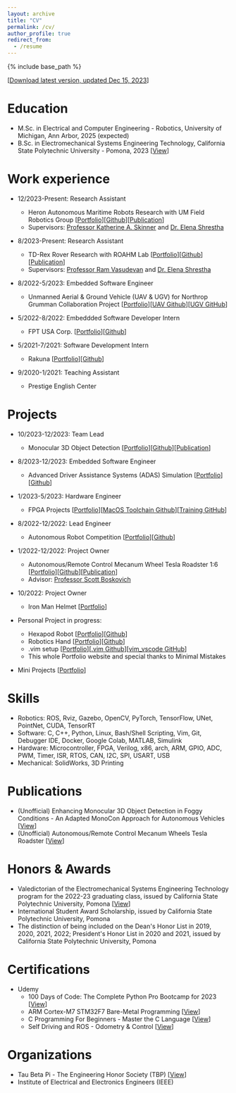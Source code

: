 ```yaml
---
layout: archive
title: "CV"
permalink: /cv/
author_profile: true
redirect_from:
  - /resume
---
```


{% include base_path %}

[[Download latest version, updated Dec 15, 2023](/files/TungDo_Resume.pdf)]

Education
======
* M.Sc. in Electrical and Computer Engineering - Robotics, University of Michigan, Ann Arbor, 2025 (expected)
* B.Sc. in Electromechanical Systems Engineering Technology, California State Polytechnic University - Pomona, 2023 [[View](/images/eDiploma_official_.pdf)]
<!-- * Ph.D in Version Control Theory, GitHub University, 2018 (expected) -->

Work experience
======
* 12/2023-Present: Research Assistant
  * Heron Autonomous Maritime Robots Research with UM Field Robotics Group [[Portfolio](https://sontung1010.github.io/portfolio/2023-12-04-portfolio/)][[Github]()][[Publication]()]
  * Supervisors: [Professor Katherine A. Skinner](https://fieldrobotics.engin.umich.edu/team) and [Dr. Elena Shrestha](https://www.linkedin.com/in/elena-shrestha/)

* 8/2023-Present: Research Assistant
  * TD-Rex Rover Research with ROAHM Lab [[Portfolio](https://sontung1010.github.io/portfolio/2023-08-29-portfolio/)][[Github](https://github.com/sontung1010/TD-Rex-Research)][[Publication]()]
  * Supervisors: [Professor Ram Vasudevan](https://www.roahmlab.com/ram-personal) and [Dr. Elena Shrestha](https://www.linkedin.com/in/elena-shrestha/)


* 8/2022-5/2023: Embedded Software Engineer
  * Unmanned Aerial & Ground Vehicle (UAV & UGV) for Northrop Grumman Collaboration Project [[Portfolio](https://sontung1010.github.io/portfolio/2022-08-23-portfolio/)][[UAV Github](https://github.com/sontung1010/Northrop_Grumman_UAV)][[UGV GitHub](https://github.com/sontung1010/Northrop_Grumman_UGV)]

* 5/2022-8/2022: Embeddded Software Developer Intern 
  * FPT USA Corp. [[Portfolio](https://sontung1010.github.io/portfolio/2022-05-09-portfolio/)][[Github](https://github.com/sontung1010/FPT_USA_Intern_Roku_Development)]

* 5/2021-7/2021: Software Development Intern
  * Rakuna [[Portfolio](https://sontung1010.github.io/portfolio/2021-05-10-portfolio/)][[Github](https://github.com/sontung1010/Rakuna_Intern_Web_Development)]

* 9/2020-1/2021: Teaching Assistant
  * Prestige English Center 

Projects
======
* 10/2023-12/2023: Team Lead
  * Monocular 3D Object Detection [[Portfolio](https://sontung1010.github.io/portfolio/2023-11-01-portfolio/)][[Github](https://github.com/sontung1010/MonoCon-Monocular_3D_Object_Detection)][[Publication](https://sontung1010.github.io/publication/2023-12-10-Enhancing-Monocular-3D-Object-Detection-in-Foggy-Conditions)]

* 8/2023-12/2023: Embedded Software Engineer
  * Advanced Driver Assistance Systems (ADAS) Simulation [[Portfolio](https://sontung1010.github.io/portfolio/2023-08-28-portfolio/)][[Github](https://github.com/sontung1010/Courses-Training/tree/UMich_Embedded_Control_Systems)]

* 1/2023-5/2023: Hardware Engineer
  * FPGA Projects [[Portfolio](https://sontung1010.github.io/portfolio/2023-01-15-portfolio/)][[MacOS Toolchain Github](https://github.com/sontung1010/MacOS-FPGA-Toolchain)][[Training GitHub](https://github.com/sontung1010/Courses-Training/tree/CPP_FPGA)]

* 8/2022-12/2022: Lead Engineer
  * Autonomous Robot Competition [[Portfolio](https://sontung1010.github.io/portfolio/2022-08-22-portfolio/)][[Github](https://github.com/sontung1010/Autonomous-Robot-Competition)]

* 1/2022-12/2022: Project Owner
  * Autonomous/Remote Control Mecanum Wheel Tesla Roadster 1:6 [[Portfolio](https://sontung1010.github.io/portfolio/2022-01-01-portfolio/)][[Github](https://github.com/sontung1010/Autonomous-Remote-Control-Mecanum-Wheel-Tesla-Roadster)][[Publication](https://sontung1010.github.io/publication/2023-12-14-Autonomous-RC_Mecanum_Wheels_Tesla_Roadster)]
  * Advisor: [Professor Scott Boskovich](https://www.linkedin.com/in/scott-boskovich-phd-aa55b91/)

* 10/2022: Project Owner
  * Iron Man Helmet [[Portfolio](https://sontung1010.github.io/portfolio/2022-10-10-portfolio/)]

* Personal Project in progress: 
  * Hexapod Robot [[Portfolio](https://sontung1010.github.io/portfolio/2023-07-01-portfolio/)][[Github]()]
  * Robotics Hand [[Portfolio](https://sontung1010.github.io/portfolio/2023-06-01-portfolio/)][[Github]()]
  * .vim setup [[Portfolio](https://sontung1010.github.io/portfolio/2021-06-01-portfolio/)][[.vim Github](https://github.com/sontung1010/.vim)][[vim_vscode GitHub](https://github.com/sontung1010/vim_vscode_setup)]
  * This whole Portfolio website and special thanks to Minimal Mistakes

* Mini Projects [[Portfolio](https://sontung1010.github.io/portfolio/2018-08-22-portfolio/)]

<!-- Work Experience
======
  <ul>{% for post in site.portfolio reversed %}
    {% include archive-single-cv.html %}
  {% endfor %}</ul> -->
 
Skills
======
* Robotics: ROS, Rviz, Gazebo, OpenCV, PyTorch, TensorFlow, UNet, PointNet, CUDA, TensorRT
* Software: C, C++, Python, Linux, Bash/Shell Scripting, Vim, Git, Debugger IDE, Docker, Google Colab, MATLAB, Simulink
* Hardware: Microcontroller, FPGA, Verilog, x86, arch, ARM, GPIO, ADC, PWM, Timer, ISR, RTOS, CAN, I2C, SPI, USART, USB
* Mechanical: SolidWorks, 3D Printing

Publications
======
* (Unofficial) Enhancing Monocular 3D Object Detection in Foggy Conditions - An Adapted MonoCon Approach for Autonomous Vehicles [[View](https://sontung1010.github.io/publication/2023-12-10-Enhancing-Monocular-3D-Object-Detection-in-Foggy-Conditions)]
* (Unofficial) Autonomous/Remote Control Mecanum Wheels Tesla Roadster [[View](https://sontung1010.github.io/publication/2023-12-14-Autonomous-RC_Mecanum_Wheels_Tesla_Roadster)]

  
<!-- Talks
======
  <ul>{% for post in site.talks %}
    {% include archive-single-talk-cv.html %}
  {% endfor %}</ul>
  
Teaching
======
  <ul>{% for post in site.teaching %}
    {% include archive-single-cv.html %}
  {% endfor %}</ul>
  
Service and leadership
======
* Currently signed in to 43 different slack teams -->

Honors & Awards
======

* Valedictorian of the Electromechanical Systems Engineering Technology program for the 2022-23 graduating class, issued by California State Polytechnic University, Pomona [[View](https://sontung1010.github.io/posts/2023/04/14/blog-post-1/)]
* International Student Award Scholarship, issued by California State Polytechnic University, Pomona
* The distinction of being included on the Dean's Honor List in 2019, 2020, 2021, 2022; President's Honor List in 2020 and 2021, issued by California State Polytechnic University, Pomona

Certifications
======
* Udemy
  * 100 Days of Code: The Complete Python Pro Bootcamp for 2023 [[View](/images/Udemy_100_Days_Python.pdf)]
  * ARM Cortex-M7 STM32F7 Bare-Metal Programming [[View](/images/Baremetal.pdf)]
  * C Programming For Beginners - Master the C Language [[View](/images/C_Programming.pdf)]
  * Self Driving and ROS - Odometry & Control [[View](/images/ROS_Self-driving.pdf)]

Organizations
======
* Tau Beta Pi - The Engineering Honor Society (TBP) [[View](https://sontung1010.github.io/posts/2022/05/10/blog-post-1/)]
* Institute of Electrical and Electronics Engineers (IEEE)

